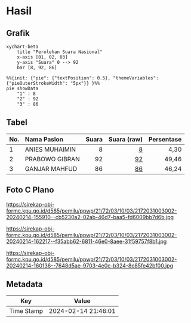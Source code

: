 # Hasil

## Grafik

```mermaid
xychart-beta
    title "Perolehan Suara Nasional"
    x-axis [01, 02, 03]
    y-axis "Suara" 0 --> 92
    bar [8, 92, 86]
```

```mermaid
%%{init: {"pie": {"textPosition": 0.5}, "themeVariables": {"pieOuterStrokeWidth": "5px"}} }%%
pie showData
    "1" : 8
    "2" : 92
    "3" : 86
```

## Tabel

| No. | Nama Paslon    | Suara | Suara (raw) | Persentase |
|:--- |:-------------- | -----:| -----------:| ----------:|
| 1   | ANIES MUHAIMIN | 8     | [8][p-1]    | 4,30       |
| 2   | PRABOWO GIBRAN | 92    | [92][p-2]   | 49,46      |
| 3   | GANJAR MAHFUD  | 86    | [86][p-3]   | 46,24      |


[p-1]: https://github.com/gigit-pemilu/pemilu-2024/blob/main/pilpres/hitung-suara/sub/21-kepulauan-riau/sub/72-kota-tanjung-pinang/sub/03-tanjung-pinang-kota/sub/1003-senggarang/sub/002-tps/sub/paslon-1.txt
[p-2]: https://github.com/gigit-pemilu/pemilu-2024/blob/main/pilpres/hitung-suara/sub/21-kepulauan-riau/sub/72-kota-tanjung-pinang/sub/03-tanjung-pinang-kota/sub/1003-senggarang/sub/002-tps/sub/paslon-2.txt
[p-3]: https://github.com/gigit-pemilu/pemilu-2024/blob/main/pilpres/hitung-suara/sub/21-kepulauan-riau/sub/72-kota-tanjung-pinang/sub/03-tanjung-pinang-kota/sub/1003-senggarang/sub/002-tps/sub/paslon-3.txt

## Foto C Plano

https://sirekap-obj-formc.kpu.go.id/d585/pemilu/ppwp/21/72/03/10/03/2172031003002-20240214-155910--cb5230a2-02ab-46d7-baa5-fd6009bb7d6b.jpg

https://sirekap-obj-formc.kpu.go.id/d585/pemilu/ppwp/21/72/03/10/03/2172031003002-20240214-162217--f35abb62-6811-46e0-8aee-31f59757f8b1.jpg

https://sirekap-obj-formc.kpu.go.id/d585/pemilu/ppwp/21/72/03/10/03/2172031003002-20240214-160136--7648d5ae-9703-4e0c-b324-8e85fe42bf00.jpg


## Metadata

| Key        | Value               |
| ---------- | ------------------- |
| Time Stamp | 2024-02-14 21:46:01 |



